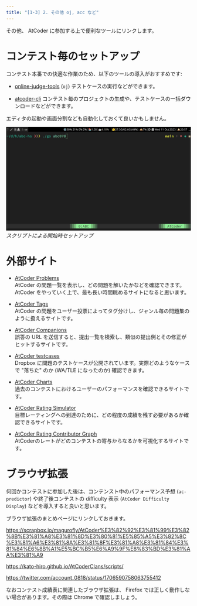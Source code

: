 ```yaml
---
title: "[1-3] 2. その他 oj, acc など"
---
```


その他、 AtCoder に参加する上で便利なツールにリンクします。

# コンテスト毎のセットアップ

コンテスト本番での快適な作業のため、以下のツールの導入がおすすめです:

- [online-judge-tools][`oj`] (`oj`)
  テストケースの実行などができます。

- [atcoder-cli][`acc`]
  コンテスト毎のプロジェクトの生成や、テストケースの一括ダウンロードなどができます。

[`oj`]: https://github.com/online-judge-tools/oj
[`acc`]: https://github.com/Tatamo/atcoder-cli

エディタの起動や画面分割なども自動化しておくて良いかもしません。

![ターミナル gif](/images/seriously-haskell/go.gif)
*スクリプトによる開始時セットアップ*

# 外部サイト

- [AtCoder Problems](https://kenkoooo.com/atcoder/#/table/)  
  AtCoder の問題一覧を表示し、どの問題を解いたかなどを確認できます。 AtCoder をやっていく上で、最も長い時間眺めるサイトになると思います。

- [AtCoder Tags](https://atcoder-tags.herokuapp.com/)  
  AtCoder の問題をユーザー投票によってタグ分けし、ジャンル毎の問題集のように扱えるサイトです。

- [AtCoder Companions](https://atcoder-companions.kakira.dev/)  
  誤答の URL を送信すると、提出一覧を検索し、類似の提出例とその修正がヒットするサイトです。

- [AtCoder testcases](https://atcoder.jp/posts/21)  
  Dropbox に問題のテストケースが公開されています。実際どのようなケースで "落ちた" のか (WA/TLE になったのか) 確認できます。

- [AtCoder Charts](https://atcoder-charts.netlify.app/#/)  
  過去のコンテストにおけるユーザーのパフォーマンスを確認できるサイトです。

- [AtCoder Rating Simulator](https://atcoder-rating-simulator.dt.r.appspot.com/)  
  目標レーティングへの到達のために、どの程度の成績を残す必要があるか確認できるサイトです。

- [AtCoder Rating Contributor Graph](https://atcoder-rating-contribution-graph.vercel.app/)  
  AtCoderのレートがどのコンテストの寄与からなるかを可視化するサイトです。

# ブラウザ拡張

何回かコンテストに参加した後は、コンテンスト中のパフォーマンス予想 (`ac-predictor`) や終了後コンテストの difficulty 表示 (`AtCoder Difficulty Display`) などを導入すると良いと思います。

ブラウザ拡張のまとめページにリンクしておきます。

https://scrapbox.io/magurofly/AtCoder%E3%82%92%E3%81%99%E3%82%8B%E3%81%A8%E3%81%8D%E3%80%81%E5%85%A5%E3%82%8C%E3%81%A6%E3%81%8A%E3%81%8F%E3%81%A8%E3%81%84%E3%81%84%E6%8B%A1%E5%BC%B5%E6%A9%9F%E8%83%BD%E3%81%AA%E3%81%A9

https://kato-hiro.github.io/AtCoderClans/scripts/

https://twitter.com/account_0818/status/1706590758063755412

なおコンテスト成績表に関連したブラウザ拡張は、 Firefox では正しく動作しない場合があります。その際は Chrome で確認しましょう。

